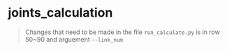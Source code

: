 # joints_calculation
> Changes that need to be made in the file `run_calculate.py` is in row 50~90 and arguement `--link_num`

